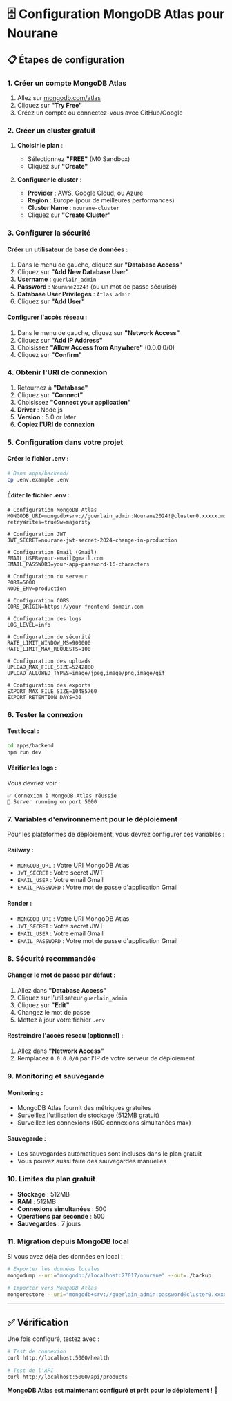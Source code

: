 # 🗄️ Configuration MongoDB Atlas pour Nourane

## 📋 Étapes de configuration

### **1. Créer un compte MongoDB Atlas**

1. Allez sur [mongodb.com/atlas](https://mongodb.com/atlas)
2. Cliquez sur **"Try Free"**
3. Créez un compte ou connectez-vous avec GitHub/Google

### **2. Créer un cluster gratuit**

1. **Choisir le plan** :
   - Sélectionnez **"FREE"** (M0 Sandbox)
   - Cliquez sur **"Create"**

2. **Configurer le cluster** :
   - **Provider** : AWS, Google Cloud, ou Azure
   - **Region** : Europe (pour de meilleures performances)
   - **Cluster Name** : `nourane-cluster`
   - Cliquez sur **"Create Cluster"**

### **3. Configurer la sécurité**

#### **Créer un utilisateur de base de données** :
1. Dans le menu de gauche, cliquez sur **"Database Access"**
2. Cliquez sur **"Add New Database User"**
3. **Username** : `guerlain_admin`
4. **Password** : `Nourane2024!` (ou un mot de passe sécurisé)
5. **Database User Privileges** : `Atlas admin`
6. Cliquez sur **"Add User"**

#### **Configurer l'accès réseau** :
1. Dans le menu de gauche, cliquez sur **"Network Access"**
2. Cliquez sur **"Add IP Address"**
3. Choisissez **"Allow Access from Anywhere"** (0.0.0.0/0)
4. Cliquez sur **"Confirm"**

### **4. Obtenir l'URI de connexion**

1. Retournez à **"Database"**
2. Cliquez sur **"Connect"**
3. Choisissez **"Connect your application"**
4. **Driver** : Node.js
5. **Version** : 5.0 or later
6. **Copiez l'URI de connexion**

### **5. Configuration dans votre projet**

#### **Créer le fichier .env** :
```bash
# Dans apps/backend/
cp .env.example .env
```

#### **Éditer le fichier .env** :
```env
# Configuration MongoDB Atlas
MONGODB_URI=mongodb+srv://guerlain_admin:Nourane2024!@cluster0.xxxxx.mongodb.net/nourane?retryWrites=true&w=majority

# Configuration JWT
JWT_SECRET=nourane-jwt-secret-2024-change-in-production

# Configuration Email (Gmail)
EMAIL_USER=your-email@gmail.com
EMAIL_PASSWORD=your-app-password-16-characters

# Configuration du serveur
PORT=5000
NODE_ENV=production

# Configuration CORS
CORS_ORIGIN=https://your-frontend-domain.com

# Configuration des logs
LOG_LEVEL=info

# Configuration de sécurité
RATE_LIMIT_WINDOW_MS=900000
RATE_LIMIT_MAX_REQUESTS=100

# Configuration des uploads
UPLOAD_MAX_FILE_SIZE=5242880
UPLOAD_ALLOWED_TYPES=image/jpeg,image/png,image/gif

# Configuration des exports
EXPORT_MAX_FILE_SIZE=10485760
EXPORT_RETENTION_DAYS=30
```

### **6. Tester la connexion**

#### **Test local** :
```bash
cd apps/backend
npm run dev
```

#### **Vérifier les logs** :
Vous devriez voir :
```
✅ Connexion à MongoDB Atlas réussie
🚀 Server running on port 5000
```

### **7. Variables d'environnement pour le déploiement**

Pour les plateformes de déploiement, vous devrez configurer ces variables :

#### **Railway** :
- `MONGODB_URI` : Votre URI MongoDB Atlas
- `JWT_SECRET` : Votre secret JWT
- `EMAIL_USER` : Votre email Gmail
- `EMAIL_PASSWORD` : Votre mot de passe d'application Gmail

#### **Render** :
- `MONGODB_URI` : Votre URI MongoDB Atlas
- `JWT_SECRET` : Votre secret JWT
- `EMAIL_USER` : Votre email Gmail
- `EMAIL_PASSWORD` : Votre mot de passe d'application Gmail

### **8. Sécurité recommandée**

#### **Changer le mot de passe par défaut** :
1. Allez dans **"Database Access"**
2. Cliquez sur l'utilisateur `guerlain_admin`
3. Cliquez sur **"Edit"**
4. Changez le mot de passe
5. Mettez à jour votre fichier `.env`

#### **Restreindre l'accès réseau** (optionnel) :
1. Allez dans **"Network Access"**
2. Remplacez `0.0.0.0/0` par l'IP de votre serveur de déploiement

### **9. Monitoring et sauvegarde**

#### **Monitoring** :
- MongoDB Atlas fournit des métriques gratuites
- Surveillez l'utilisation de stockage (512MB gratuit)
- Surveillez les connexions (500 connexions simultanées max)

#### **Sauvegarde** :
- Les sauvegardes automatiques sont incluses dans le plan gratuit
- Vous pouvez aussi faire des sauvegardes manuelles

### **10. Limites du plan gratuit**

- **Stockage** : 512MB
- **RAM** : 512MB
- **Connexions simultanées** : 500
- **Opérations par seconde** : 500
- **Sauvegardes** : 7 jours

### **11. Migration depuis MongoDB local**

Si vous avez déjà des données en local :

```bash
# Exporter les données locales
mongodump --uri="mongodb://localhost:27017/nourane" --out=./backup

# Importer vers MongoDB Atlas
mongorestore --uri="mongodb+srv://guerlain_admin:password@cluster0.xxxxx.mongodb.net/nourane" ./backup/nourane/
```

---

## ✅ Vérification

Une fois configuré, testez avec :

```bash
# Test de connexion
curl http://localhost:5000/health

# Test de l'API
curl http://localhost:5000/api/products
```

**MongoDB Atlas est maintenant configuré et prêt pour le déploiement !** 🚀 